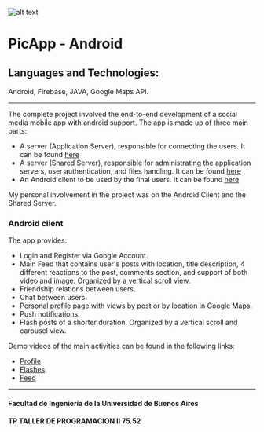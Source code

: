 ![alt text](https://github.com/marcossch/PicAppAndroid/blob/master/app/src/main/res/mipmap-xxxhdpi/ic_launcher.png)

# PicApp - Android
## Languages and Technologies:
Android, Firebase, JAVA, Google Maps API.

---
The complete project involved the end-to-end development of a social media mobile app with android support.
The app is made up of three main parts:
* A server (Application Server), responsible for connecting the users. It can be found [here](https://github.com/RodrigoDeRosa/PicappAppServer)
* A server (Shared Server), responsible for administrating the application servers, user authentication, and files handling. It can be found [here](https://github.com/marcossch/PicAppSharedServer)
* An Android client to be used by the final users. It can be found [here](https://github.com/marcossch/PicAppAndroid)

My personal involvement in the project was on the Android Client and the Shared Server.

### Android client

The app provides:
* Login and Register via Google Account.
* Main Feed that contains user's posts with location, title description, 4 different reactions to the post, comments section, and support of both video and image. Organized by a vertical scroll view.
* Friendship relations between users.
* Chat between users.
* Personal profile page with views by post or by location in Google Maps.
* Push notifications.
* Flash posts of a shorter duration. Organized by a vertical scroll and carousel view.

Demo videos of the main activities can be found in the following links:

* [Profile](https://photos.app.goo.gl/7ZXzemQwXwEc6hoi6)
* [Flashes](https://photos.app.goo.gl/XCBo56XWhMYTa6mn7)
* [Feed](https://photos.app.goo.gl/Ezm21SKwQyWBrSWa7)

---

#### Facultad de Ingeniería de la Universidad de Buenos Aires
#### TP TALLER DE PROGRAMACION II 75.52
